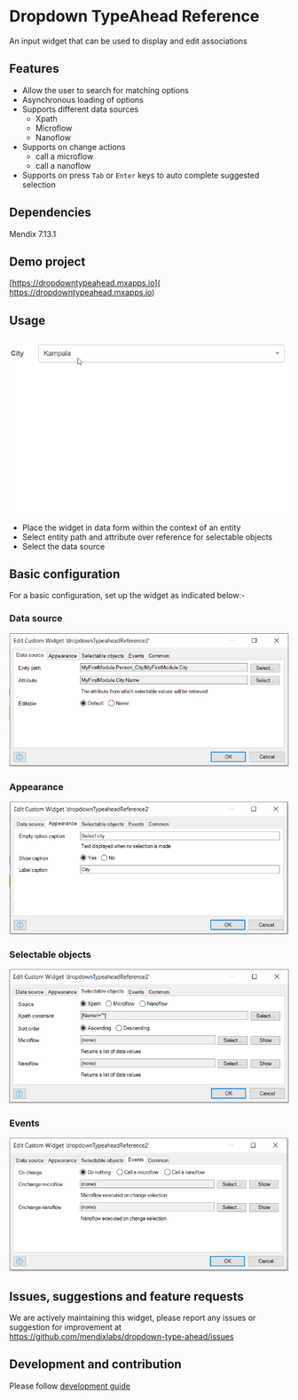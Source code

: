 
# Dropdown TypeAhead Reference
An input widget that can be used to display and edit associations

## Features
* Allow the user to search for matching options
* Asynchronous loading of options
* Supports different data sources
    - Xpath
    - Microflow
    - Nanoflow
* Supports on change actions
    - call a microflow
    - call a nanoflow
* Supports on press `Tab` or `Enter` keys to auto complete suggested selection

## Dependencies
Mendix 7.13.1

## Demo project
[https://dropdowntypeahead.mxapps.io]( https://dropdowntypeahead.mxapps.io)

## Usage
![dropdown-typeahead-reference](/assets/dropdown-typeahead-normal-load.gif)

* Place the widget in data form within the context of an entity 
* Select entity path and attribute over reference for selectable objects
* Select the data source

## Basic configuration
For a basic configuration, set up the widget as indicated below:-
### Data source
![dropdown-typeahead-datasource](/assets/dropdown-typeahead-datasource.png)
### Appearance  
![dropdown-typeahead-appearance](/assets/dropdown-typeahead-appearance.png)  
### Selectable objects
![dropdown-typeahead-selectable-objects](/assets/dropdown-typeahead-selectable-objects.png)  
### Events
![dropdown-typeahead-events](/assets/dropdown-typeahead-events.png)  

## Issues, suggestions and feature requests
We are actively maintaining this widget, please report any issues or suggestion for improvement at  
https://github.com/mendixlabs/dropdown-type-ahead/issues

## Development and contribution
Please follow [development guide](/development.md)
